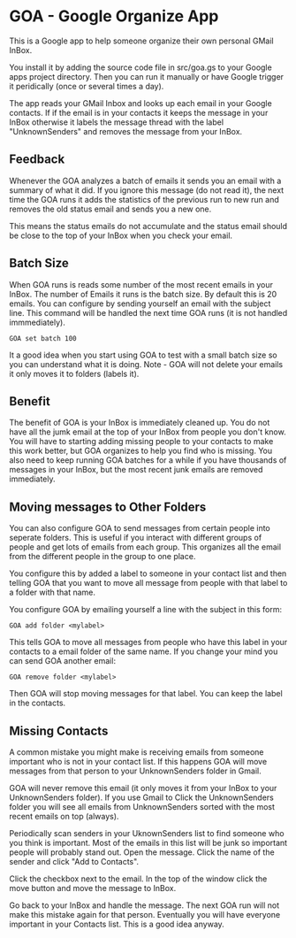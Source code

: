 # GOA - Google Organize App

This is a Google app to help someone organize their own personal GMail InBox.

You install it by adding the source code file in src/goa.gs to your Google apps project directory.
Then you can run it manually or have Google trigger it peridically (once or several times a day).

The app reads your GMail Inbox and looks up each email in your Google contacts. If if the email
is in your contacts it keeps the message in your InBox otherwise it labels the message thread
with the label "UnknownSenders" and removes the message from your InBox.

## Feedback

Whenever the GOA analyzes a batch of emails it sends you an email with a summary
of what it did. If you ignore this message (do not read it), the next time the GOA runs it
adds the statistics of the previous run to new run and removes the old status email and sends
you a new one.

This means the status emails do not accumulate and the status email should be close to the top of your
InBox when you check your email.

## Batch Size

When GOA runs is reads some number of the most recent emails in your InBox. The number
of Emails it runs is the batch size. By default this is 20 emails. You can configure
by sending yourself an email with the subject line. This command will be handled
the next time GOA runs (it is not handled immmediately).

    GOA set batch 100

It a good idea when you start using GOA to test with a small batch size so you can understand
what it is doing. Note - GOA will not delete your emails it only moves it to folders (labels it).

## Benefit

The benefit of GOA is your InBox is immediately cleaned up. You do not have all the
jumk email at the top of your InBox from people you don't know. You will have to
starting adding missing people to your contacts to make this work better, but GOA
organizes to help you find who is missing. You also need to keep running GOA
batches for a while if you have thousands of messages in your InBox, but the
most recent junk emails are removed immediately.

## Moving messages to Other Folders
You can also configure GOA to send messages from certain people into seperate folders.
This is useful if you interact with different groups of people and get lots of emails from
each group. This organizes all the email from the different people in the group to one place.

You configure this by added a label to someone in your contact list and then telling
GOA that you want to move all message from people with that label to a folder with that name.

You configure GOA by emailing yourself a line with the subject in this form:

    GOA add folder <mylabel>

This tells GOA to move all messages from people who have this label in your contacts to a
email folder of the same name. If you change your mind you can send GOA another email:

    GOA remove folder <mylabel>

Then GOA will stop moving messages for that label. You can keep the label in the contacts.

## Missing Contacts

A common mistake you might make is receiving emails from someone important who is not
in your contact list. If this happens GOA will move messages from that person to your
UnknownSenders folder in Gmail.

GOA will never remove this email (it only moves it from your InBox to your UnknownSenders folder).
If you use Gmail to Click the UnknownSenders folder you will see all emails from UnknownSenders
sorted with the most recent emails on top (always).

Periodically scan senders in your UknownSenders list to find someone who you think is important.
Most of the emails in this list will be junk so important people will probably stand out.
Open the message. Click the name of the sender and click "Add to Contacts". 

Click the checkbox next to the email. In the top of the window click the move button and
move the message to InBox.

Go back to your InBox and handle the message. The next GOA run will not make this mistake
again for that person. Eventually you will have everyone important in your Contacts list.
This is a good idea anyway.

    
